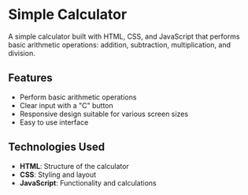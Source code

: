 # Simple Calculator

A simple calculator built with HTML, CSS, and JavaScript that performs basic arithmetic operations: addition, subtraction, multiplication, and division.

## Features

- Perform basic arithmetic operations
- Clear input with a "C" button
- Responsive design suitable for various screen sizes
- Easy to use interface

## Technologies Used

- **HTML**: Structure of the calculator
- **CSS**: Styling and layout
- **JavaScript**: Functionality and calculations

